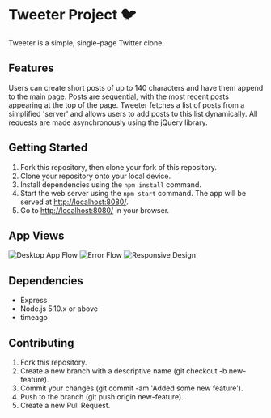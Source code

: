 # Tweeter Project 🐦

Tweeter is a simple, single-page Twitter clone.

## Features

Users can create short posts of up to 140 characters and have them append to the main page. Posts are sequential, with the most recent posts appearing at the top of the page. Tweeter fetches a list of posts from a simplified 'server' and allows users to add posts to this list dynamically. All requests are made asynchronously using the jQuery library.

## Getting Started

1. Fork this repository, then clone your fork of this repository.
2. Clone your repository onto your local device.
3. Install dependencies using the `npm install` command.
3. Start the web server using the `npm start` command. The app will be served at <http://localhost:8080/>.
4. Go to <http://localhost:8080/> in your browser.

## App Views

![Desktop App Flow](https://github.com/x-saim/tweeter/blob/master/docs/Animation1_DesktopView.gif?raw=true)
![Error Flow](https://github.com/x-saim/tweeter/blob/master/docs/Animation2_Errors.gif?raw=true)
![Responsive Design](https://github.com/x-saim/tweeter/blob/master/docs/Animation3_Responsive.gif?raw=true)

## Dependencies

- Express
- Node.js 5.10.x or above
- timeago

## Contributing
1. Fork this repository.
2. Create a new branch with a descriptive name (git checkout -b new-feature).
3. Commit your changes (git commit -am 'Added some new feature').
4. Push to the branch (git push origin new-feature).
5. Create a new Pull Request.
